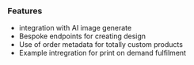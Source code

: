 ### Features
 - integration with AI image generate
 - Bespoke endpoints for creating design
 - Use of order metadata for totally custom products
 - Example intregration for print on demand fulfilment